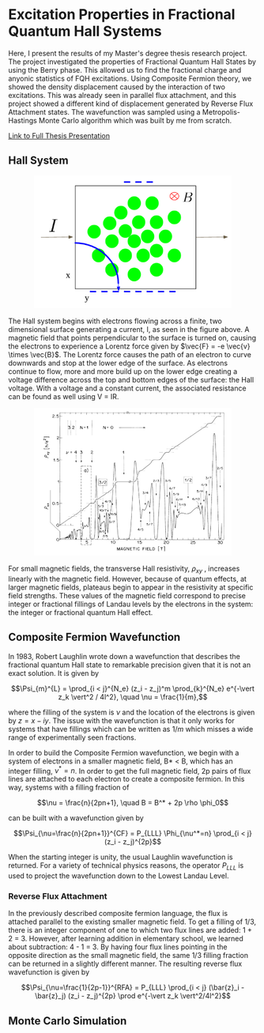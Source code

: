# Excitation Properties in Fractional Quantum Hall Systems

Here, I present the results of my Master's degree thesis research project.  The project investigated the properties of Fractional Quantum Hall States by using the Berry phase.  This allowed us to find the fractional charge and anyonic statistics of FQH excitations.  Using Composite Fermion theory, we showed the density displacement caused by the interaction of two excitations.  This was already seen in parallel flux attachment, and this project showed a different kind of displacement generated by Reverse Flux Attachment states.  The wavefunction was sampled using a Metropolis-Hastings Monte Carlo algorithm which was built by me from scratch.

[Link to Full Thesis Presentation](https://youtu.be/_2F7ueCfdWU)

## Hall System
<p align="center">
  <img src="repogit-figures/hall-system.png" width="400">
</p>
The Hall system begins with electrons flowing across a finite, two dimensional surface generating a current, I, as seen in the figure above.  A magnetic field that points perpendicular to the surface is turned on, causing the electrons to experience a Lorentz force given by $\vec{F} = -e \vec{v} \times \vec{B}$.  The Lorentz force causes the path of an electron to curve downwards and stop at the lower edge of the surface.  As electrons continue to flow, more and more build up on the lower edge creating a voltage difference across the top and bottom edges of the surface: the Hall voltage.  With a voltage and a constant current, the associated resistance can be found as well using V = IR.

<p align="center">
  <img src="repogit-figures/hall-exp-results.png" width="400">
</p>

For small magnetic fields, the transverse Hall resistivity, $\rho_{xy}$ , increases linearly with the magnetic field.  However, because of quantum effects, at larger magnetic fields, plateaus begin to appear in the resistivity at specific field strengths.  These values of the magnetic field correspond to precise integer or fractional fillings of Landau levels by the electrons in the system: the integer or fractional quantum Hall effect.

## Composite Fermion Wavefunction
In 1983, Robert Laughlin wrote down a wavefunction that describes the fractional quantum Hall state to remarkable precision given that it is not an exact solution.  It is given by

$$\Psi_{m}^{L} = \prod_{i < j}^{N_e} (z_i - z_j)^m \prod_{k}^{N_e} e^{-\vert z_k \vert^2 / 4l^2}, \quad \nu = \frac{1}{m},$$

where the filling of the system is $\nu$ and the location of the electrons is given by $z=x-iy$.  The issue with the wavefunction is that it only works for systems that have fillings which can be written as $1/m$ which misses a wide range of experimentally seen fractions.


In order to build the Composite Fermion wavefunction, we begin with a system of electrons in a smaller magnetic field, B* < B, which has an integer filling, $\nu^* = n$.  In order to get the full magnetic field, 2p pairs of flux lines are attached to each electron to create a composite fermion.  In this way, systems with a filling fraction of 

$$\nu = \frac{n}{2pn+1}, \quad B = B^* + 2p \rho \phi_0$$

can be built with a wavefunction given by

$$\Psi_{\nu=\frac{n}{2pn+1}}^{CF} = P_{LLL} \Phi_{\nu^*=n} \prod_{i < j} (z_i - z_j)^{2p}$$

When the starting integer is unity, the usual Laughlin wavefunction is returned.  For a variety of technical physics reasons, the operator $P_{LLL}$ is used to project the wavefunction down to the Lowest Landau Level.

### Reverse Flux Attachment
In the previously described composite fermion language, the flux is attached parallel to the existing smaller magnetic field.  To get a filling of $1/3$, there is an integer component of one to which two flux lines are added: 1 + 2 = 3.  However, after learning addition in elementary school, we learned about subtraction: 4 - 1 = 3.  By having four flux lines pointing in the opposite direction as the small magnetic field, the same 1/3 filling fraction can be returned in a slightly different manner.  The resulting reverse flux wavefunction is given by

$$\Psi_{\nu=\frac{1}{2p-1}}^{RFA} = P_{LLL} \prod_{i < j} (\bar{z}_i - \bar{z}_j) (z_i - z_j)^{2p} \prod e^{-\vert z_k \vert^2/4l^2}$$

## Monte Carlo Simulation

